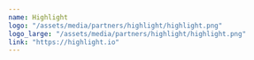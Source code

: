 ```yaml
---
name: Highlight
logo: "/assets/media/partners/highlight/highlight.png"
logo_large: "/assets/media/partners/highlight/highlight.png"
link: "https://highlight.io"
---
```

